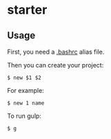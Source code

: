 # starter

## Usage

First, you need a [.bashrc](https://github.com/fast1sh/bashrc) alias file.

Then you can create your project:
```
$ new $1 $2
```
For example:
```
$ new 1 name
```
To run gulp:
```
$ g
```
